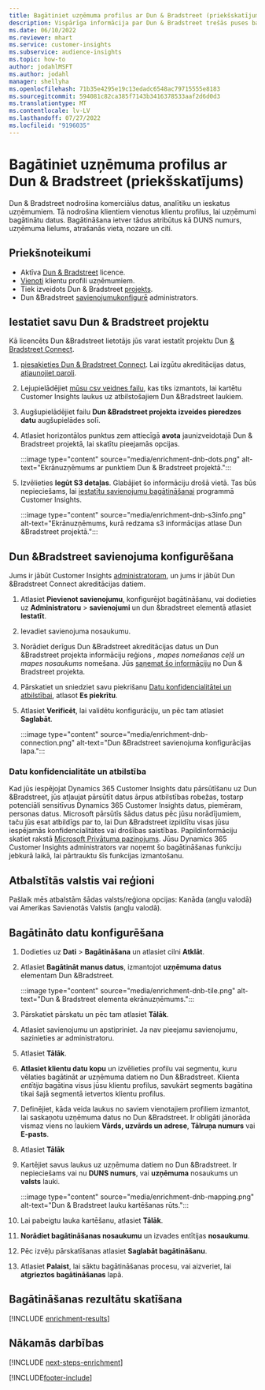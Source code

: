 ```yaml
---
title: Bagātiniet uzņēmuma profilus ar Dun & Bradstreet (priekšskatījums)
description: Vispārīga informācija par Dun & Bradstreet trešās puses bagātināšanu.
ms.date: 06/10/2022
ms.reviewer: mhart
ms.service: customer-insights
ms.subservice: audience-insights
ms.topic: how-to
author: jodahlMSFT
ms.author: jodahl
manager: shellyha
ms.openlocfilehash: 71b35e4295e19c13edadc6548ac79715555e8183
ms.sourcegitcommit: 594081c82ca385f7143b3416378533aaf2d6d0d3
ms.translationtype: MT
ms.contentlocale: lv-LV
ms.lasthandoff: 07/27/2022
ms.locfileid: "9196035"
---
```

# <a name="enrich-company-profiles-with-dun--bradstreet-preview"></a>Bagātiniet uzņēmuma profilus ar Dun & Bradstreet (priekšskatījums)

Dun & Bradstreet nodrošina komerciālus datus, analītiku un ieskatus uzņēmumiem. Tā nodrošina klientiem vienotus klientu profilus, lai uzņēmumi bagātinātu datus. Bagātināšana ietver tādus atribūtus kā DUNS numurs, uzņēmuma lielums, atrašanās vieta, nozare un citi.

## <a name="prerequisites"></a>Priekšnoteikumi

- Aktīva [Dun & Bradstreet](https://www.dnb.com/marketing/media/give-your-data-a-boost.html?source=microsoft_audience_insights) licence.
- [Vienoti](customer-profiles.md) klientu profili uzņēmumiem.
- Tiek izveidots Dun & Bradstreet [projekts](#set-up-your-dun--bradstreet-project).
- Dun &Bradstreet [savienojumu](connections.md)[konfigurē](#configure-a-connection-for-dun--bradstreet) administrators.

## <a name="set-up-your-dun--bradstreet-project"></a>Iestatiet savu Dun & Bradstreet projektu

Kā licencēts Dun &Bradstreet lietotājs jūs varat iestatīt projektu Dun [& Bradstreet Connect](https://connect.dnb.com?lead_source=microsoft_audienceinsights).

1. [piesakieties Dun & Bradstreet Connect](https://connect.dnb.com?lead_source=microsoft_audienceinsights). Lai izgūtu akreditācijas datus, [atjaunojiet paroli](https://sso.dnb.com/signin/forgot-password?lead_source=microsoft_audienceinsights).

1. Lejupielādējiet [mūsu csv veidnes failu](https://c360devenrichment.blob.core.windows.net/mapping/DnBCIdatamapping.csv), kas tiks izmantots, lai kartētu Customer Insights laukus uz atbilstošajiem Dun &Bradstreet laukiem.

1. Augšupielādējiet failu **Dun &Bradstreet projekta izveides pieredzes datu** augšupielādes solī.

1. Atlasiet horizontālos punktus zem attiecīgā **avota** jaunizveidotajā Dun & Bradstreet projektā, lai skatītu pieejamās opcijas.

   :::image type="content" source="media/enrichment-dnb-dots.png" alt-text="Ekrānuzņēmums ar punktiem Dun & Bradstreet projektā.":::

1. Izvēlieties **Iegūt S3 detaļas**. Glabājiet šo informāciju drošā vietā. Tas būs nepieciešams, lai [iestatītu savienojumu bagātināšanai](#configure-a-connection-for-dun--bradstreet) programmā Customer Insights.

   :::image type="content" source="media/enrichment-dnb-s3info.png" alt-text="Ekrānuzņēmums, kurā redzama s3 informācijas atlase Dun &Bradstreet projektā.":::

## <a name="configure-a-connection-for-dun--bradstreet"></a>Dun &Bradstreet savienojuma konfigurēšana

Jums ir jābūt Customer Insights [administratoram](permissions.md#admin), un jums ir jābūt Dun &Bradstreet Connect akreditācijas datiem.

1. Atlasiet **Pievienot savienojumu**, konfigurējot bagātināšanu, vai dodieties uz **Administratoru** > **savienojumi** un dun &bradstreet elementā atlasiet **Iestatīt**.

1. Ievadiet savienojuma nosaukumu.

1. Norādiet derīgus Dun &Bradstreet akreditācijas datus un Dun &Bradstreet projekta informāciju reģions *, mapes nomešanas ceļš un mapes nosaukums* nomešana. Jūs [saņemat šo informāciju](#set-up-your-dun--bradstreet-project) no Dun & Bradstreet projekta.

1. Pārskatiet un sniedziet savu piekrišanu [Datu konfidencialitātei un atbilstībai](#data-privacy-and-compliance), atlasot **Es piekrītu**.

1. Atlasiet **Verificēt**, lai validētu konfigurāciju, un pēc tam atlasiet **Saglabāt**.

   :::image type="content" source="media/enrichment-dnb-connection.png" alt-text="Dun &Bradstreet savienojuma konfigurācijas lapa.":::

### <a name="data-privacy-and-compliance"></a>Datu konfidencialitāte un atbilstība

Kad jūs iespējojat Dynamics 365 Customer Insights datu pārsūtīšanu uz Dun &Bradstreet, jūs atļaujat pārsūtīt datus ārpus atbilstības robežas, tostarp potenciāli sensitīvus Dynamics 365 Customer Insights datus, piemēram, personas datus. Microsoft pārsūtīs šādus datus pēc jūsu norādījumiem, taču jūs esat atbildīgs par to, lai Dun &Bradstreet izpildītu visas jūsu iespējamās konfidencialitātes vai drošības saistības. Papildinformāciju skatiet rakstā [Microsoft Privātuma paziņojums](https://go.microsoft.com/fwlink/?linkid=396732).
Jūsu Dynamics 365 Customer Insights administrators var noņemt šo bagātināšanas funkciju jebkurā laikā, lai pārtrauktu šīs funkcijas izmantošanu.

## <a name="supported-countries-or-regions"></a>Atbalstītās valstis vai reģioni

Pašlaik mēs atbalstām šādas valsts/reģiona opcijas: Kanāda (angļu valodā) vai Amerikas Savienotās Valstis (angļu valodā).

## <a name="configure-the-enrichment"></a>Bagātināto datu konfigurēšana

1. Dodieties uz **Dati** > **Bagātināšana** un atlasiet cilni **Atklāt**.

1. Atlasiet **Bagātināt manus datus**, izmantojot **uzņēmuma datus** elementam Dun &Bradstreet.

   :::image type="content" source="media/enrichment-dnb-tile.png" alt-text="Dun & Bradstreet elementa ekrānuzņēmums.":::

1. Pārskatiet pārskatu un pēc tam atlasiet **Tālāk**.

1. Atlasiet savienojumu un apstipriniet. Ja nav pieejamu savienojumu, sazinieties ar administratoru.

1. Atlasiet **Tālāk**.

1. **Atlasiet klientu datu kopu** un izvēlieties profilu vai segmentu, kuru vēlaties bagātināt ar uzņēmuma datiem no Dun &Bradstreet. Klienta *entītija* bagātina visus jūsu klientu profilus, savukārt segments bagātina tikai šajā segmentā ietvertos klientu profilus.

1. Definējiet, kāda veida laukus no saviem vienotajiem profiliem izmantot, lai saskaņotu uzņēmuma datus no Dun &Bradstreet. Ir obligāti jānorāda vismaz viens no laukiem **Vārds, uzvārds un adrese**, **Tālruņa numurs** vai **E-pasts**.

1. Atlasiet **Tālāk**

1. Kartējiet savus laukus uz uzņēmuma datiem no Dun &Bradstreet. Ir nepieciešams vai nu **DUNS numurs**, vai **uzņēmuma** nosaukums un **valsts** lauki.

      :::image type="content" source="media/enrichment-dnb-mapping.png" alt-text="Dun & Bradstreet lauku kartēšanas rūts.":::

1. Lai pabeigtu lauka kartēšanu, atlasiet **Tālāk**.

1. **Norādiet bagātināšanas nosaukumu** un izvades entītijas **nosaukumu**.

1. Pēc izvēļu pārskatīšanas atlasiet **Saglabāt bagātināšanu**.

1. Atlasiet **Palaist**, lai sāktu bagātināšanas procesu, vai aizveriet, lai **atgrieztos bagātināšanas** lapā.

## <a name="view-enrichment-results"></a>Bagātināšanas rezultātu skatīšana

[!INCLUDE [enrichment-results](includes/enrichment-results.md)]

## <a name="next-steps"></a>Nākamās darbības

[!INCLUDE [next-steps-enrichment](includes/next-steps-enrichment.md)]

[!INCLUDE[footer-include](includes/footer-banner.md)]
